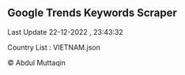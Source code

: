 

## Google Trends Keywords Scraper 
 
Last Update 22-12-2022 , 23:43:32

Country List :
VIETNAM.json



© Abdul Muttaqin 
